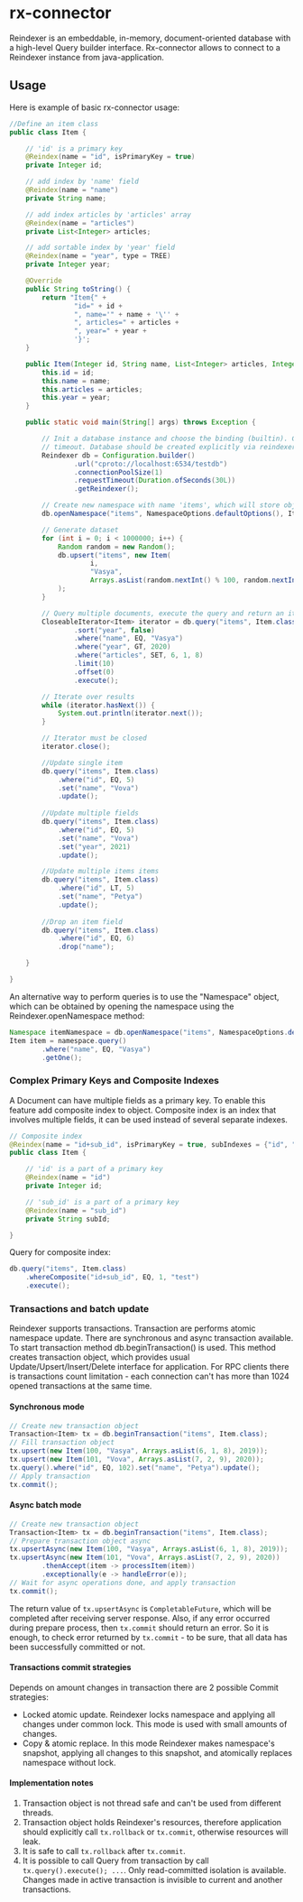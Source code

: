 rx-connector
====================

Reindexer is an embeddable, in-memory, document-oriented database with a high-level Query builder interface. 
Rx-connector allows to connect to a Reindexer instance from java-application.

## Usage

Here is example of basic rx-connector usage:

```java
//Define an item class
public class Item {

    // 'id' is a primary key
    @Reindex(name = "id", isPrimaryKey = true)
    private Integer id;

    // add index by 'name' field
    @Reindex(name = "name")
    private String name;

    // add index articles by 'articles' array
    @Reindex(name = "articles")
    private List<Integer> articles;

    // add sortable index by 'year' field
    @Reindex(name = "year", type = TREE)
    private Integer year;

    @Override
    public String toString() {
        return "Item{" +
                "id=" + id +
                ", name='" + name + '\'' +
                ", articles=" + articles +
                ", year=" + year +
                '}';
    }

    public Item(Integer id, String name, List<Integer> articles, Integer year) {
        this.id = id;
        this.name = name;
        this.articles = articles;
        this.year = year;
    }

    public static void main(String[] args) throws Exception {

        // Init a database instance and choose the binding (builtin). Configure connection pool size and connection
        // timeout. Database should be created explicitly via reindexer_tool.
        Reindexer db = Configuration.builder()
                .url("cproto://localhost:6534/testdb")
                .connectionPoolSize(1)
                .requestTimeout(Duration.ofSeconds(30L))
                .getReindexer();

        // Create new namespace with name 'items', which will store objects of type 'Item'
        db.openNamespace("items", NamespaceOptions.defaultOptions(), Item.class);

        // Generate dataset
        for (int i = 0; i < 1000000; i++) {
            Random random = new Random();
            db.upsert("items", new Item(
                    i,
                    "Vasya",
                    Arrays.asList(random.nextInt() % 100, random.nextInt() % 100), 2000 + random.nextInt() % 50)
            );
        }

        // Query multiple documents, execute the query and return an iterator
        CloseableIterator<Item> iterator = db.query("items", Item.class)
                .sort("year", false)
                .where("name", EQ, "Vasya")
                .where("year", GT, 2020)
                .where("articles", SET, 6, 1, 8)
                .limit(10)
                .offset(0)
                .execute();

        // Iterate over results
        while (iterator.hasNext()) {
            System.out.println(iterator.next());
        }

        // Iterator must be closed
        iterator.close();

        //Update single item
        db.query("items", Item.class)
            .where("id", EQ, 5)
            .set("name", "Vova")
            .update();
        
        //Update multiple fields
        db.query("items", Item.class)
            .where("id", EQ, 5)
            .set("name", "Vova")
            .set("year", 2021)
            .update();

        //Update multiple items items
        db.query("items", Item.class)
            .where("id", LT, 5)
            .set("name", "Petya")
            .update();
        
        //Drop an item field
        db.query("items", Item.class)
            .where("id", EQ, 6)
            .drop("name");

    }

}
```

An alternative way to perform queries is to use the "Namespace" object, which can be obtained by opening the namespace using the Reindexer.openNamespace method:
```java
Namespace itemNamespace = db.openNamespace("items", NamespaceOptions.defaultOptions(), Item.class);
Item item = namespace.query()
        .where("name", EQ, "Vasya")
        .getOne();
```
### Complex Primary Keys and Composite Indexes

A Document can have multiple fields as a primary key. To enable this feature add composite index to object.
Composite index is an index that involves multiple fields, it can be used instead of several separate indexes.

```java
// Composite index
@Reindex(name = "id+sub_id", isPrimaryKey = true, subIndexes = {"id", "sub_id"})
public class Item {

    // 'id' is a part of a primary key
    @Reindex(name = "id")
    private Integer id;

    // 'sub_id' is a part of a primary key
    @Reindex(name = "sub_id")
    private String subId;

}
```

Query for composite index:

```java
db.query("items", Item.class)
    .whereComposite("id+sub_id", EQ, 1, "test")
    .execute();
```

### Transactions and batch update

Reindexer supports transactions. Transaction are performs atomic namespace update. There are synchronous and 
async transaction available. To start transaction method db.beginTransaction() is used. This method creates transaction 
object, which provides usual Update/Upsert/Insert/Delete interface for application. For RPC clients there is 
transactions count limitation - each connection can't has more than 1024 opened transactions at the same time.

#### Synchronous mode

```java
// Create new transaction object
Transaction<Item> tx = db.beginTransaction("items", Item.class);
// Fill transaction object
tx.upsert(new Item(100, "Vasya", Arrays.asList(6, 1, 8), 2019));
tx.upsert(new Item(101, "Vova", Arrays.asList(7, 2, 9), 2020));
tx.query().where("id", EQ, 102).set("name", "Petya").update();
// Apply transaction
tx.commit();
```

#### Async batch mode

```java
// Create new transaction object
Transaction<Item> tx = db.beginTransaction("items", Item.class);
// Prepare transaction object async
tx.upsertAsync(new Item(100, "Vasya", Arrays.asList(6, 1, 8), 2019));
tx.upsertAsync(new Item(101, "Vova", Arrays.asList(7, 2, 9), 2020))
        .thenAccept(item -> processItem(item))
        .exceptionally(e -> handleError(e));
// Wait for async operations done, and apply transaction
tx.commit();
```

The return value of `tx.upsertAsync` is `CompletableFuture`, which will be completed after receiving server response. 
Also, if any error occurred during prepare process, then `tx.commit` should return an error. So it is enough, to 
check error returned by `tx.commit` - to be sure, that all data has been successfully committed or not.

#### Transactions commit strategies

Depends on amount changes in transaction there are 2 possible Commit strategies:

- Locked atomic update. Reindexer locks namespace and applying all changes under common lock. This mode is used with small amounts of changes.
- Copy & atomic replace. In this mode Reindexer makes namespace's snapshot, applying all changes to this snapshot, and atomically replaces namespace without lock.

#### Implementation notes

1. Transaction object is not thread safe and can't be used from different threads.
2. Transaction object holds Reindexer's resources, therefore application should explicitly call `tx.rollback` or `tx.commit`, otherwise resources will leak.
3. It is safe to call `tx.rollback` after `tx.commit`.
4. It is possible to call Query from transaction by call `tx.query().execute(); ...`. Only read-committed isolation is available. Changes made in active transaction is invisible to current and another transactions.
